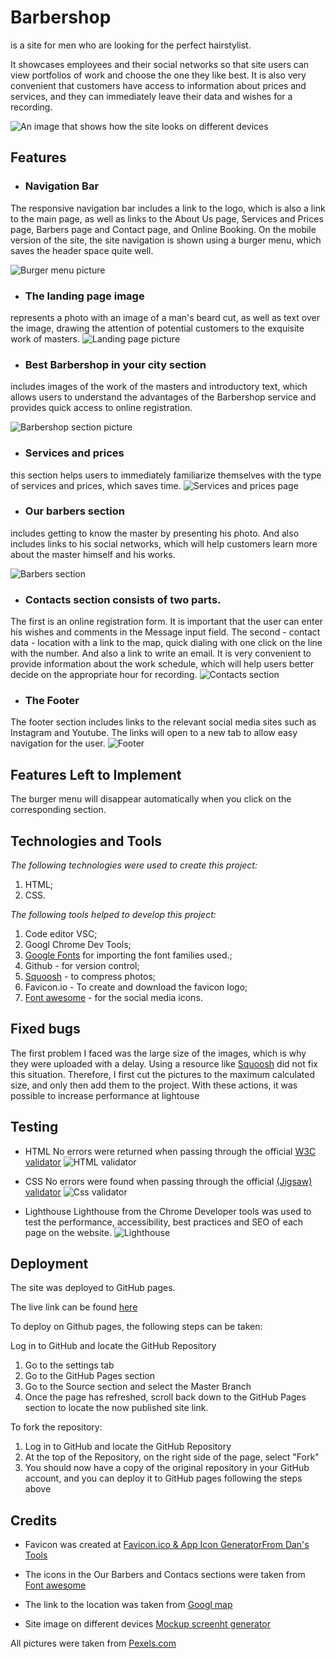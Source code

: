# Barbershop

is a site for men who are looking for the perfect hairstylist.

It showcases employees and their social networks so that site users can view portfolios of work and choose the one they like best. It is also very convenient that customers have access to information about prices and services, and they can immediately leave their data and wishes for a recording.

![An image that shows how the site looks on different devices](<./doc/readmecontent/Site image.png>)

## Features

- ### Navigation Bar

The responsive navigation bar includes a link to the logo, which is also a link to the main page, as well as links to the About Us page, Services and Prices page, Barbers page and Contact page, and Online Booking. On the mobile version of the site, the site navigation is shown using a burger menu, which saves the header space quite well.

![Burger menu picture](./doc/readmecontent/burger-menu.png)

- ### The landing page image

represents a photo with an image of a man's beard cut, as well as text over the image, drawing the attention of potential customers to the exquisite work of masters.
![Landing page picture](./doc/readmecontent/langingpage.png)

- ### Best Barbershop in your city section

includes images of the work of the masters and introductory text, which allows users to understand the advantages of the Barbershop service and provides quick access to online registration.

![Barbershop section picture](<./doc/readmecontent/Barbershop section.png>)

- ### Services and prices

this section helps users to immediately familiarize themselves with the type of services and prices, which saves time.
![Services and prices page](./doc/readmecontent/servises.png)

- ### Our barbers section

includes getting to know the master by presenting his photo. And also includes links to his social networks, which will help customers learn more about the master himself and his works.

![Barbers section](./doc/readmecontent/barbers.png)

- ### Contacts section consists of two parts.

The first is an online registration form. It is important that the user can enter his wishes and comments in the Message input field.
The second - contact data - location with a link to the map, quick dialing with one click on the line with the number. And also a link to write an email.
It is very convenient to provide information about the work schedule, which will help users better decide on the appropriate hour for recording.
![Contacts section](./doc/readmecontent/contacts.png)

- ### The Footer

The footer section includes links to the relevant social media sites such as Instagram and Youtube. The links will open to a new tab to allow easy navigation for the user.
![Footer](./doc/readmecontent/footer.png)

## Features Left to Implement

The burger menu will disappear automatically when you click on the corresponding section.

## Technologies and Tools

_The following technologies were used to create this project:_

1. HTML;
2. CSS.

_The following tools helped to develop this project:_

1. Code editor VSC;
2. Googl Chrome Dev Tools;
3. [Google Fonts](https://fonts.google.com/) for importing the font families used.;
4. Github - for version control;
5. [Squoosh](https://squoosh.app/) - to compress photos;
6. Favicon.io - To create and download the favicon logo;
7. [Font awesome](https://fontawesome.com/) - for the social media icons.

## Fixed bugs

The first problem I faced was the large size of the images, which is why they were uploaded with a delay. Using a resource like [Squoosh](https://squoosh.app/) did not fix this situation. Therefore, I first cut the pictures to the maximum calculated size, and only then add them to the project. With these actions, it was possible to increase performance at lightouse

## Testing

- HTML
  No errors were returned when passing through the official [W3C validator](https://validator.w3.org/#validate_by_input)
  ![HTML validator](./doc/readmecontent/HTML%20validator.png)

- CSS
  No errors were found when passing through the official [(Jigsaw) validator](https://jigsaw.w3.org/css-validator/#validate_by_input)
  ![Css validator](./doc/readmecontent/css%20validator.png)

- Lighthouse
  Lighthouse from the Chrome Developer tools was used to test the performance, accessibility, best practices and SEO of each page on the website.
  ![Lighthouse](./doc/readmecontent/lighthouse.png)

## Deployment

The site was deployed to GitHub pages.

The live link can be found [here](https://katya-semeniuk.github.io/barbershop/)

To deploy on Github pages, the following steps can be taken:

Log in to GitHub and locate the GitHub Repository

1. Go to the settings tab
2. Go to the GitHub Pages section
3. Go to the Source section and select the Master Branch
4. Once the page has refreshed, scroll back down to the GitHub Pages section to locate the now published site link.

To fork the repository:

1. Log in to GitHub and locate the GitHub Repository
2. At the top of the Repository, on the right side of the page, select "Fork"
3. You should now have a copy of the original repository in your GitHub account, and you can deploy it to GitHub pages following the steps above

## Credits

- Favicon was created at [Favicon.ico & App Icon GeneratorFrom Dan's Tools](https://www.favicon-generator.org/)

- The icons in the Our Barbers and Contacs sections were taken from [Font awesome](https://fontawesome.com/)

- The link to the location was taken from [Googl map](https://maps.google.com/)

- Site image on different devices [Mockup screenht generator](https://ui.dev/amiresponsive)

All pictures were taken from [Pexels.com](https://www.pexels.com/uk-ua/search/barbershop/)
